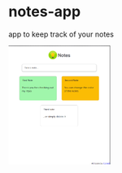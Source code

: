 # notes-app

app to keep track of your notes

<img src="screenshot.png" alt="screenshot" width="200px">

